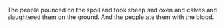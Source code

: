 The people pounced on the spoil and took sheep and oxen and calves and slaughtered them on the ground. And the people ate them with the blood.
